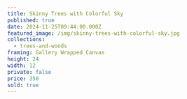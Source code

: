 ```yaml
---
title: Skinny Trees with Colorful Sky
published: true
date: 2024-11-25T09:44:00.000Z
featured_image: /img/skinny-trees-with-colorful-sky.jpg
collections:
  - trees-and-woods
framing: Gallery Wrapped Canvas
height: 24
width: 12
private: false
price: 350
sold: true
---
```

